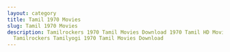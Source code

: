 ```yaml
---
layout: category
title: Tamil 1970 Movies
slug: Tamil 1970 Movies
description: Tamilrockers 1970 Tamil Movies Download 1970 Tamil HD Movies in
  Tamilrockers Tamilyogi 1970 Tamil Movies Download
---
```


